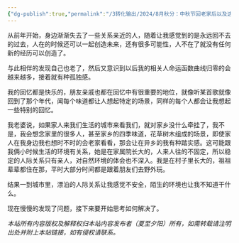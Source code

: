 ```yaml
---
{"dg-publish":true,"permalink":"/3转化输出/2024/8月秋分：中秋节回老家后以及这一年来发生的事的感受/","tags":["思考"],"noteIcon":"1","created":"2024-09-22T20:39:00","updated":"2024-09-23T01:20:00"}
---
```


从前年开始，身边渐渐失去了一些关系亲近的人，随着让我感觉到的是永远回不去的过去，人在的时候还可以一起创造未来，还有很多可能性，人不在了就没有任何新的经历可以创造了。

与此相伴的发现自己也老了，然后又意识到以后我的相关人命运函数曲线归零的会越来越多，接着就有种孤独感。

我的回忆都是快乐的，朋友亲戚也都在回忆中有很重要的地位，就像听某首歌就像回到了那个年代，闻每个味道都让人想起特定的场景，同样的每个人都会让我想起一些特别的回忆。

我老婆说，如果家人来我们生活的城市来看我们，就对家乡没什么牵挂了，我不是，我会想念家里的很多人，甚至家乡的四季味道，花草树木组成的场景，即使家人在我身边我也想时不时的会老家看看，那会让在异乡的我有种踏实感。这可能跟我俩小时候生活的环境有关系，她是在家属院长大的，人来人往的不固定，所以稳定的人际关系只有亲人，对自然环境的体会也不深入。我是在村子里长大的，祖祖辈辈都住在那，平时大部分时间都是跟着朋友们去野外玩。

结果一到城市里，漂泊的人际关系让我感觉不安全，陌生的环境也让我不知道干什么。

现在慢慢的发现了问题，接下来要开始思考如何解决了。



<div class="transclusion internal-embed is-loaded"><div class="markdown-embed">




*本站所有内容版权及解释权归本站内容发布者（夏至夕阳）所有，如需转载请注明出处并附上本站链接，如有侵权请联系。*


</div></div>




